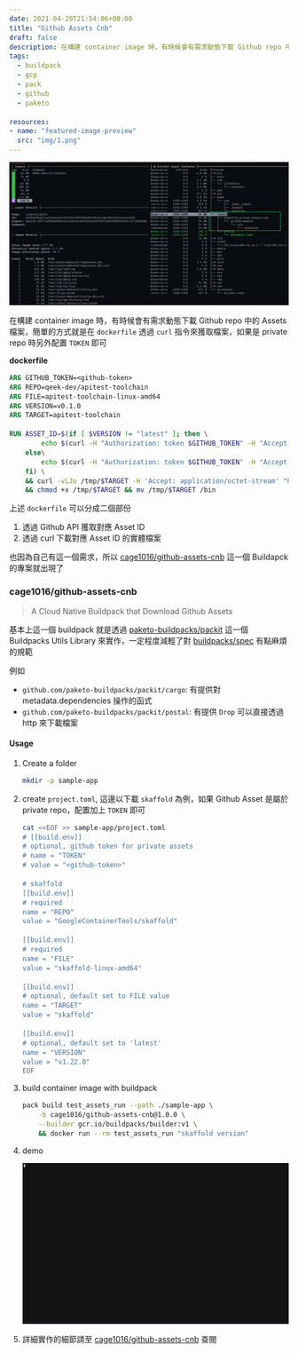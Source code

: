 ```yaml
---
date: 2021-04-20T21:54:06+08:00
title: "Github Assets Cnb"
draft: false
description: 在構建 container image 時，有時候會有需求動態下載 Github repo 中的 Assets 檔案，簡單的方式就是在 `dockerfile` 透過 `curl` 指令來獲取檔案，本篇文章則透過 paketo-buildpacks/packit 來實作一個可以下載 Github Assets 的 buildpack cage1016/github-assets-cnb
tags:
  - buildpack
  - gcp
  - pack
  - github
  - paketo

resources:
- name: "featured-image-preview"
  src: "img/1.png"
---
```


<!--more-->

![Github Asset Cnb](img/1.png "Github Asset Cnb")

在構建 container image 時，有時候會有需求動態下載 Github repo 中的 Assets 檔案，簡單的方式就是在 `dockerfile` 透過 `curl` 指令來獲取檔案，如果是 private repo 時另外配置 `TOKEN` 即可

__dockerfile__

```dockerfile
ARG GITHUB_TOKEN=<github-token>
ARG REPO=qeek-dev/apitest-toolchain
ARG FILE=apitest-toolchain-linux-amd64
ARG VERSION=v0.1.0
ARG TARGET=apitest-toolchain

RUN ASSET_ID=$(if [ $VERSION != "latest" ]; then \
        echo $(curl -H "Authorization: token $GITHUB_TOKEN" -H "Accept: application/vnd.github.v3.raw" -s https://api.github.com/repos/$REPO/releases | jq ". | map(select(.VERSION == \"$VERSION\"))[0].assets | map(select(.name == \"$FILE\"))[0].id"); \
    else\
        echo $(curl -H "Authorization: token $GITHUB_TOKEN" -H "Accept: application/vnd.github.v3.raw" -s https://api.github.com/repos/$REPO/releases | jq ".[0].assets | map(select(.name == \"$FILE\"))[0].id"); \
    fi) \
    && curl -vLJo /tmp/$TARGET -H 'Accept: application/octet-stream' "https://$GITHUB_TOKEN:@api.github.com/repos/$REPO/releases/assets/$ASSET_ID" \
    && chmod +x /tmp/$TARGET && mv /tmp/$TARGET /bin
```

上述 `dockerfile` 可以分成二個部份
1. 透過 Github API 獲取對應 Asset ID
2. 透過 curl 下載對應 Asset ID 的實體檔案

也因為自己有這一個需求，所以 [cage1016/github-assets-cnb](https://github.com/cage1016/github-assets-cnb) 這一個 Buildapck 的專案就出現了

### cage1016/github-assets-cnb
> A Cloud Native Buildpack that Download Github Assets

基本上這一個 buildpack 就是透過 [paketo-buildpacks/packit](https://github.com/paketo-buildpacks/packit) 這一個 Buildpacks Utils Library 來實作，一定程度減輕了對 [buildpacks/spec](https://github.com/buildpacks/spec) 有點麻煩的規範

例如
- `github.com/paketo-buildpacks/packit/cargo`: 有提供對 metadata.dependencies 操作的函式
- `github.com/paketo-buildpacks/packit/postal`: 有提供 `Drop` 可以直接透過 http 來下載檔案

#### Usage

1. Create a folder

    ```bash
    mkdir -p sample-app
    ```

1. create `project.toml`, 這邊以下載 `skaffold` 為例，如果 Github Asset 是屬於 private repo，配置加上 `TOKEN` 即可

    ```bash
    cat <<EOF >> sample-app/project.toml
    # [[build.env]]
    # optional, github token for private assets
    # name = "TOKEN"
    # value = "<github-token>"

    # skaffold
    [[build.env]]
    # required
    name = "REPO"
    value = "GoogleContainerTools/skaffold"

    [[build.env]]
    # required
    name = "FILE"
    value = "skaffold-linux-amd64"

    [[build.env]]
    # optional, default set to FILE value
    name = "TARGET"
    value = "skaffold"

    [[build.env]]
    # optional, default set to 'latest'
    name = "VERSION"
    value = "v1.22.0"
    EOF
    ```

1. build container image with buildpack

    ```bash
    pack build test_assets_run --path ./sample-app \
        -b cage1016/github-assets-cnb@1.0.0 \
        --builder gcr.io/buildpacks/builder:v1 \
        && docker run --rm test_assets_run "skaffold version"
    ```

1. demo

    ![Demo](img/demo.gif "Demo")

1. 詳細實作的細節請至 [cage1016/github-assets-cnb](https://github.com/cage1016/github-assets-cnb) 查閱